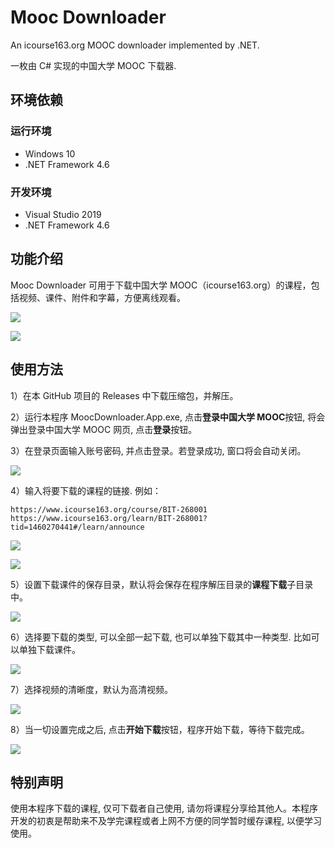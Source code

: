 # Mooc Downloader

An icourse163.org MOOC downloader implemented by .NET.

一枚由 C# 实现的中国大学 MOOC 下载器.

## 环境依赖

### 运行环境

- Windows 10
- .NET Framework 4.6

### 开发环境

- Visual Studio 2019
- .NET Framework 4.6

## 功能介绍

Mooc Downloader 可用于下载中国大学 MOOC（icourse163.org）的课程，包括视频、课件、附件和字幕，方便离线观看。

![ ](https://github.com/xixixixixiao/mooc-downloader/blob/master/docs/images/main-interface.png)

![ ](https://github.com/xixixixixiao/mooc-downloader/blob/master/docs/images/main-interface-downloading.png)

## 使用方法

1）在本 GitHub 项目的 Releases 中下载压缩包，并解压。

2）运行本程序 MoocDownloader.App.exe, 点击**登录中国大学 MOOC**按钮, 将会弹出登录中国大学 MOOC 网页, 点击**登录**按钮。

3）在登录页面输入账号密码, 并点击登录。若登录成功, 窗口将会自动关闭。

![ ](https://github.com/xixixixixiao/mooc-downloader/raw/master/docs/images/login.png)

4）输入将要下载的课程的链接. 例如：

```text
https://www.icourse163.org/course/BIT-268001
https://www.icourse163.org/learn/BIT-268001?tid=1460270441#/learn/announce
```

![ ](https://github.com/xixixixixiao/mooc-downloader/raw/master/docs/images/copy-course-link.png)

![ ](https://github.com/xixixixixiao/mooc-downloader/raw/master/docs/images/paste-course-link.png)

5）设置下载课件的保存目录，默认将会保存在程序解压目录的**课程下载**子目录中。

![ ](https://github.com/xixixixixiao/mooc-downloader/raw/master/docs/images/select-course-save-path.png)

6）选择要下载的类型, 可以全部一起下载, 也可以单独下载其中一种类型. 比如可以单独下载课件。

![ ](https://github.com/xixixixixiao/mooc-downloader/raw/master/docs/images/select-course-type.png)

7）选择视频的清晰度，默认为高清视频。

![ ](https://github.com/xixixixixiao/mooc-downloader/raw/master/docs/images/select-course-quality.png)

8）当一切设置完成之后, 点击**开始下载**按钮，程序开始下载，等待下载完成。

![ ](https://github.com/xixixixixiao/mooc-downloader/raw/master/docs/images/click-start.png)

## 特别声明

使用本程序下载的课程, 仅可下载者自己使用, 请勿将课程分享给其他人。本程序开发的初衷是帮助来不及学完课程或者上网不方便的同学暂时缓存课程, 以便学习使用。
